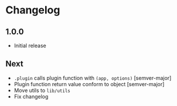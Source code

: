 # Changelog

## 1.0.0

* Initial release

## Next

* `.plugin` calls plugin function with `(app, options)` [semver-major]
* Plugin function return value conform to object [semver-major]
* Move utils to `lib/utils`
* Fix changelog
